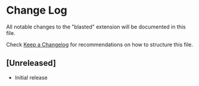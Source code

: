 # Change Log
All notable changes to the "blasted" extension will be documented in this file.

Check [Keep a Changelog](http://keepachangelog.com/) for recommendations on how to structure this file.

## [Unreleased]
- Initial release
